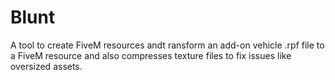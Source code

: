 # Blunt 
A tool to create FiveM resources andt ransform an add-on vehicle .rpf file to a FiveM resource and also compresses texture files to fix issues like oversized assets.
